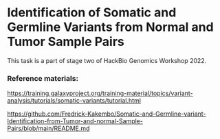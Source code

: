 # Identification of Somatic and Germline Variants from Normal and Tumor Sample Pairs

This task is a part of stage two of HackBio Genomics Workshop 2022.

### Reference materials: 
https://training.galaxyproject.org/training-material/topics/variant-analysis/tutorials/somatic-variants/tutorial.html

https://github.com/Fredrick-Kakembo/Somatic-and-Germline-variant-Identification-from-Tumor-and-normal-Sample-Pairs/blob/main/README.md
